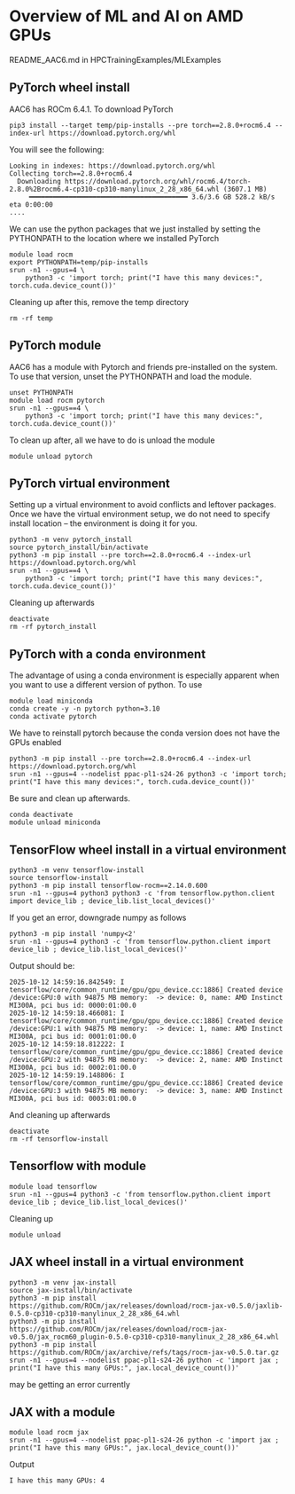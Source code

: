 
# Overview of ML and AI on AMD GPUs

README_AAC6.md in HPCTrainingExamples/MLExamples

## PyTorch wheel install

AAC6 has ROCm 6.4.1. To download PyTorch

```
pip3 install --target temp/pip-installs --pre torch==2.8.0+rocm6.4 --index-url https://download.pytorch.org/whl
```

You will see the following:

```
Looking in indexes: https://download.pytorch.org/whl
Collecting torch==2.8.0+rocm6.4
  Downloading https://download.pytorch.org/whl/rocm6.4/torch-2.8.0%2Brocm6.4-cp310-cp310-manylinux_2_28_x86_64.whl (3607.1 MB)
     ━━━━━━━━━━━━━━━━━━━━━━━━━━━━━━━━━━━━━━━━ 3.6/3.6 GB 528.2 kB/s eta 0:00:00
....
```

We can use the python packages that we just installed by setting the PYTHONPATH to the location where we installed PyTorch

```
module load rocm
export PYTHONPATH=temp/pip-installs
srun -n1 --gpus=4 \
	python3 -c 'import torch; print("I have this many devices:", torch.cuda.device_count())'
```

Cleaning up after this, remove the temp directory

```
rm -rf temp
```

## PyTorch module

AAC6 has a module with Pytorch and friends pre-installed on the system. To use that version, unset
the PYTHONPATH and load the module.

```
unset PYTHONPATH
module load rocm pytorch
srun -n1 --gpus==4 \
	python3 -c 'import torch; print("I have this many devices:", torch.cuda.device_count())'
```

To clean up after, all we have to do is unload the module

```
module unload pytorch
```

## PyTorch virtual environment

Setting up a virtual environment to avoid conflicts and leftover packages. Once we have the virtual
environment setup, we do not need to specify install location – the
environment is doing it for you.

```
python3 -m venv pytorch_install
source pytorch_install/bin/activate
python3 -m pip install --pre torch==2.8.0+rocm6.4 --index-url https://download.pytorch.org/whl
srun -n1 --gpus==4 \
	python3 -c 'import torch; print("I have this many devices:", torch.cuda.device_count())'
```

Cleaning up afterwards

```
deactivate
rm -rf pytorch_install
```

## PyTorch with a conda environment

The advantage of using a conda environment is especially apparent when you want to use a different
version of python. To use 

```
module load miniconda
conda create -y -n pytorch python=3.10
conda activate pytorch
```

We have to reinstall pytorch because the conda version does not have the GPUs enabled

```
python3 -m pip install --pre torch==2.8.0+rocm6.4 --index-url https://download.pytorch.org/whl
srun -n1 --gpus=4 --nodelist ppac-pl1-s24-26 python3 -c 'import torch; print("I have this many devices:", torch.cuda.device_count())'
```

Be sure and clean up afterwards.

```
conda deactivate
module unload miniconda
```

## TensorFlow wheel install in a virtual environment

```
python3 -m venv tensorflow-install
source tensorflow-install
python3 -m pip install tensorflow-rocm==2.14.0.600
srun -n1 --gpus=4 python3 python3 -c 'from tensorflow.python.client import device_lib ; device_lib.list_local_devices()'
```

If you get an error, downgrade numpy as follows

```
python3 -m pip install 'numpy<2'
srun -n1 --gpus=4 python3 -c 'from tensorflow.python.client import device_lib ; device_lib.list_local_devices()'
```

Output should be:

```
2025-10-12 14:59:16.842549: I tensorflow/core/common_runtime/gpu/gpu_device.cc:1886] Created device /device:GPU:0 with 94875 MB memory:  -> device: 0, name: AMD Instinct MI300A, pci bus id: 0000:01:00.0
2025-10-12 14:59:18.466081: I tensorflow/core/common_runtime/gpu/gpu_device.cc:1886] Created device /device:GPU:1 with 94875 MB memory:  -> device: 1, name: AMD Instinct MI300A, pci bus id: 0001:01:00.0
2025-10-12 14:59:18.812222: I tensorflow/core/common_runtime/gpu/gpu_device.cc:1886] Created device /device:GPU:2 with 94875 MB memory:  -> device: 2, name: AMD Instinct MI300A, pci bus id: 0002:01:00.0
2025-10-12 14:59:19.148806: I tensorflow/core/common_runtime/gpu/gpu_device.cc:1886] Created device /device:GPU:3 with 94875 MB memory:  -> device: 3, name: AMD Instinct MI300A, pci bus id: 0003:01:00.0
```

And cleaning up afterwards

```
deactivate
rm -rf tensorflow-install
```


## Tensorflow with module

```
module load tensorflow
srun -n1 --gpus=4 python3 -c 'from tensorflow.python.client import device_lib ; device_lib.list_local_devices()'
```

Cleaning up

```
module unload
```

## JAX wheel install in a virtual environment

```
python3 -m venv jax-install
source jax-install/bin/activate
python3 -m pip install https://github.com/ROCm/jax/releases/download/rocm-jax-v0.5.0/jaxlib-0.5.0-cp310-cp310-manylinux_2_28_x86_64.whl
python3 -m pip install https://github.com/ROCm/jax/releases/download/rocm-jax-v0.5.0/jax_rocm60_plugin-0.5.0-cp310-cp310-manylinux_2_28_x86_64.whl
python3 -m pip install https://github.com/ROCm/jax/archive/refs/tags/rocm-jax-v0.5.0.tar.gz
srun -n1 --gpus=4 --nodelist ppac-pl1-s24-26 python -c 'import jax ; print("I have this many GPUs:", jax.local_device_count())'
```

may be getting an error currently

## JAX with a module

```
module load rocm jax
srun -n1 --gpus=4 --nodelist ppac-pl1-s24-26 python -c 'import jax ; print("I have this many GPUs:", jax.local_device_count())'
```

Output

```
I have this many GPUs: 4
```

